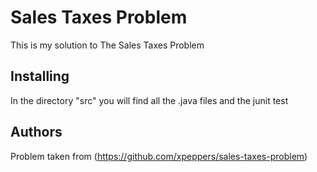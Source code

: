 # Sales Taxes Problem

This is my solution to The Sales Taxes Problem

## Installing

In the directory "src" you will find all the .java files and the junit test

## Authors

Problem taken from (https://github.com/xpeppers/sales-taxes-problem)
